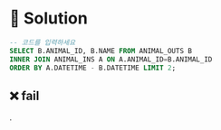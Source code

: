 # 📕 Solution

```sql
-- 코드를 입력하세요
SELECT B.ANIMAL_ID, B.NAME FROM ANIMAL_OUTS B
INNER JOIN ANIMAL_INS A ON A.ANIMAL_ID=B.ANIMAL_ID
ORDER BY A.DATETIME - B.DATETIME LIMIT 2;
```

## ❌ fail

.
